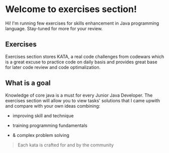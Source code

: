 # Welcome to exercises section!

Hi! I'm running few exercises for skills enhancement in Java programming language. Stay-tuned for more for your review.

## Exercises
Exercises section stores KATA, a real code challenges from codewars which is a great excuse to practice code on daily basis and provides great base for later code review and code optimalization.

## What is a goal
Knowledge of core java is a must for every Junior Java Developer. The exercises section will allow you to view tasks' solutions that I came upwith and compare with your own ideas combining:

- improving skill and technique

- training programming fundamentals

- & complex problem solving

> Each kata is crafted for and by the community
